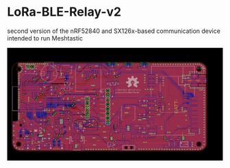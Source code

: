 # LoRa-BLE-Relay-v2
second version of the nRF52840 and SX126x-based communication device intended to run Meshtastic

![LoraRelayV2](https://github.com/BigCorvus/LoRa-BLE-Relay-v2/blob/master/relay2.0.png)
